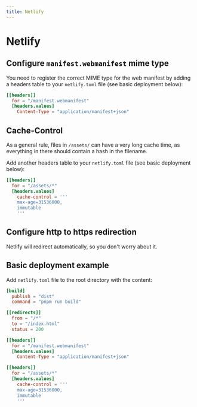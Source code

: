 ```yaml
---
title: Netlify
---
```


# Netlify

## Configure `manifest.webmanifest` mime type

You need to register the correct MIME type for the web manifest by adding a headers table to your `netlify.toml` file (see basic deployment below):

```toml
[[headers]]
  for = "/manifest.webmanifest"
  [headers.values]
    Content-Type = "application/manifest+json"
```

## Cache-Control

As a general rule, files in `/assets/` can have a very long cache time, as everything in there should contain a hash in the filename.

Add another headers table to your `netlify.toml` file (see basic deployment below):

```toml
[[headers]]
  for = "/assets/*"
  [headers.values]
    cache-control = '''
    max-age=31536000,
    immutable
    '''
```

## Configure http to https redirection

Netlify will redirect automatically, so you don't worry about it.

## Basic deployment example

Add `netlify.toml` file to the root directory with the content:

```toml
[build]
  publish = "dist"
  command = "pnpm run build"

[[redirects]]
  from = "/*"
  to = "/index.html"
  status = 200

[[headers]]
  for = "/manifest.webmanifest"
  [headers.values]
    Content-Type = "application/manifest+json"

[[headers]]
  for = "/assets/*"
  [headers.values]
    cache-control = '''
    max-age=31536000,
    immutable
    '''
```
